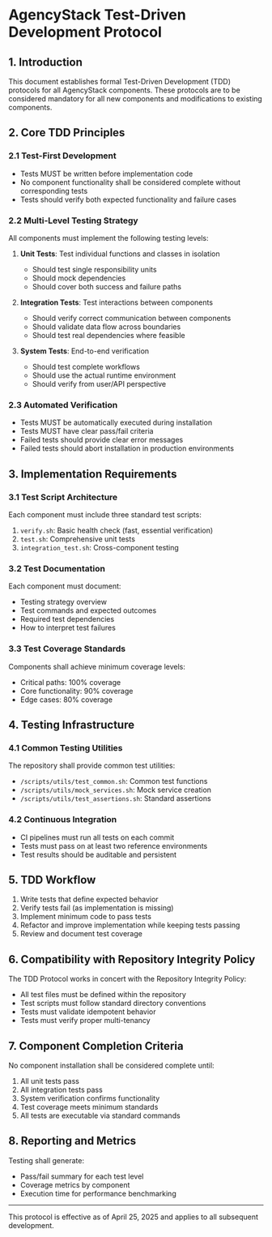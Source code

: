 # AgencyStack Test-Driven Development Protocol

## 1. Introduction

This document establishes formal Test-Driven Development (TDD) protocols for all AgencyStack components. These protocols are to be considered mandatory for all new components and modifications to existing components.

## 2. Core TDD Principles

### 2.1 Test-First Development
- Tests MUST be written before implementation code
- No component functionality shall be considered complete without corresponding tests
- Tests should verify both expected functionality and failure cases

### 2.2 Multi-Level Testing Strategy

All components must implement the following testing levels:

1. **Unit Tests**: Test individual functions and classes in isolation
   - Should test single responsibility units
   - Should mock dependencies
   - Should cover both success and failure paths

2. **Integration Tests**: Test interactions between components
   - Should verify correct communication between components
   - Should validate data flow across boundaries
   - Should test real dependencies where feasible

3. **System Tests**: End-to-end verification
   - Should test complete workflows
   - Should use the actual runtime environment
   - Should verify from user/API perspective

### 2.3 Automated Verification

- Tests MUST be automatically executed during installation
- Tests MUST have clear pass/fail criteria
- Failed tests should provide clear error messages
- Failed tests should abort installation in production environments

## 3. Implementation Requirements

### 3.1 Test Script Architecture

Each component must include three standard test scripts:

1. `verify.sh`: Basic health check (fast, essential verification)
2. `test.sh`: Comprehensive unit tests
3. `integration_test.sh`: Cross-component testing

### 3.2 Test Documentation

Each component must document:
- Testing strategy overview
- Test commands and expected outcomes
- Required test dependencies
- How to interpret test failures

### 3.3 Test Coverage Standards

Components shall achieve minimum coverage levels:
- Critical paths: 100% coverage
- Core functionality: 90% coverage 
- Edge cases: 80% coverage

## 4. Testing Infrastructure

### 4.1 Common Testing Utilities

The repository shall provide common test utilities:
- `/scripts/utils/test_common.sh`: Common test functions
- `/scripts/utils/mock_services.sh`: Mock service creation
- `/scripts/utils/test_assertions.sh`: Standard assertions

### 4.2 Continuous Integration

- CI pipelines must run all tests on each commit
- Tests must pass on at least two reference environments
- Test results should be auditable and persistent

## 5. TDD Workflow

1. Write tests that define expected behavior
2. Verify tests fail (as implementation is missing)
3. Implement minimum code to pass tests
4. Refactor and improve implementation while keeping tests passing
5. Review and document test coverage

## 6. Compatibility with Repository Integrity Policy

The TDD Protocol works in concert with the Repository Integrity Policy:
- All test files must be defined within the repository
- Test scripts must follow standard directory conventions
- Tests must validate idempotent behavior
- Tests must verify proper multi-tenancy

## 7. Component Completion Criteria

No component installation shall be considered complete until:
1. All unit tests pass
2. All integration tests pass
3. System verification confirms functionality
4. Test coverage meets minimum standards
5. All tests are executable via standard commands

## 8. Reporting and Metrics

Testing shall generate:
- Pass/fail summary for each test level
- Coverage metrics by component
- Execution time for performance benchmarking

---

This protocol is effective as of April 25, 2025 and applies to all subsequent development.
